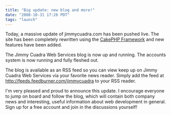 ```yaml
---
title: "Big update: new blog and more!"
date: "2008-10-31 17:26 PDT"
tags: "launch"
---
```

Today, a massive update of jimmycuadra.com has been pushed live. The site has been completely rewritten using the [CakePHP Framework](http://cakephp.org/) and new features have been added.

The Jimmy Cuadra Web Services blog is now up and running. The accounts system is now running and fully fleshed out.

The blog is available as an RSS feed so you can view keep up on Jimmy Cuadra Web Services via your favorite news reader. Simply add the feed at http://feeds.feedburner.com/jimmycuadra to your RSS reader.

I'm very pleased and proud to announce this update. I encourage everyone to jump on board and follow the blog, which will contain both company news and interesting, useful information about web development in general. Sign up for a free account and join in the discussions yourself!
